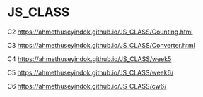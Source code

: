 # JS_CLASS

C2 https://ahmethuseyindok.github.io/JS_CLASS/Counting.html

C3 https://ahmethuseyindok.github.io/JS_CLASS/Converter.html

C4 https://ahmethuseyindok.github.io/JS_CLASS/week5

C5 https://ahmethuseyindok.github.io/JS_CLASS/week6/

C6 https://ahmethuseyindok.github.io/JS_CLASS/cw6/
